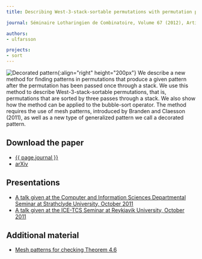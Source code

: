 ```yaml
---
title: Describing West-3-stack-sortable permutations with permutation patterns

journal: Séminaire Lotharingien de Combinatoire, Volume 67 (2012), Article B67d

authors:
- ulfarsson

projects:
- sort
---
```

![Decorated pattern]({{site.baseurl}}/assets/img/w3s.png){:align="right" height="200px"}
We describe a new method for finding patterns in permutations that produce a
given pattern after the permutation has been passed once through a stack. We
use this method to describe West-3-stack-sortable permutations, that is,
permutations that are sorted by three passes through a stack. We also show how
the method can be applied to the bubble-sort operator. The method requires the
use of mesh patterns, introduced by Branden and Claesson (2011), as well as a
new type of generalized pattern we call a decorated pattern.

## Download the paper
- [{{ page.journal }}](https://www.mat.univie.ac.at/~slc/wpapers/s67ulfarss.html)
- [arXiv](http://arxiv.org/abs/1110.1219)

## Presentations
- [A talk given at the Computer and Information Sciences Departmental Seminar at Strathclyde University, October 2011]({{site.baseurl}}/assets/talks/w3s/talk_Strath.pdf)
- [A talk given at the ICE-TCS Seminar at Reykjavik University, October 2011]({{site.baseurl}}/assets/talks/w3s/talk_ICETCS.pdf)

## Additional material
- [Mesh patterns for checking Theorem 4.6]({{site.baseurl}}/assets/add/w3s/Checking.pdf)
